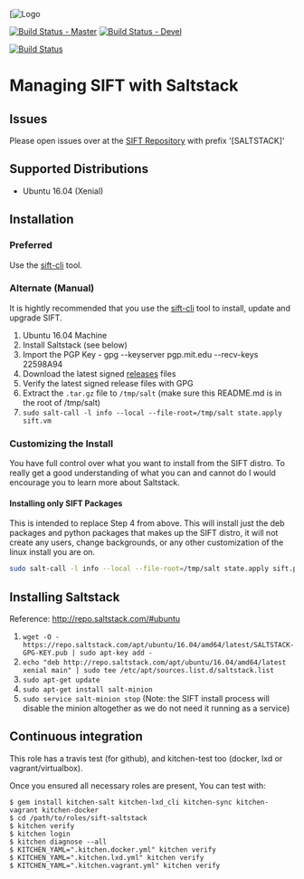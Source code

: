[![Logo](https://digital-forensics.sans.org/images/sift.png)

[![Build Status - Master](https://travis-ci.org/juju4/sift-saltstack.svg?branch=master)](https://travis-ci.org/juju4/sift-saltstack)
[![Build Status - Devel](https://travis-ci.org/juju4/sift-saltstack.svg?branch=devel)](https://travis-ci.org/juju4/sift-saltstack/branches)

[![Build Status](https://travis-ci.org/sans-dfir/sift-saltstack.svg?branch=master)](https://travis-ci.org/sans-dfir/sift-saltstack)

# Managing SIFT with Saltstack

## Issues 

Please open issues over at the [SIFT Repository](https://github.com/sans-dfir/sift/issues/new?title=[SALTSTACK]%20-) with prefix '[SALTSTACK]'

## Supported Distributions

* Ubuntu 16.04 (Xenial)

## Installation

### Preferred

Use the [sift-cli](https://github.com/sans-dfir/sift-cli) tool.

### Alternate (Manual)

It is hightly recommended that you use the [sift-cli](https://github.com/sans-dfir/sift-cli) tool to install, update and upgrade SIFT.

1. Ubuntu 16.04 Machine
2. Install Saltstack (see below)
3. Import the PGP Key - gpg --keyserver pgp.mit.edu --recv-keys 22598A94
4. Download the latest signed [releases](https://github.com/sans-dfir/sift-saltstack/releases/latest) files
5. Verify the latest signed release files with GPG
6. Extract the `.tar.gz` file to `/tmp/salt` (make sure this README.md is in the root of /tmp/salt)
7. `sudo salt-call -l info --local --file-root=/tmp/salt state.apply sift.vm`

### Customizing the Install

You have full control over what you want to install from the SIFT distro. To really get a good understanding of what you can and cannot do I would encourage you to learn more about Saltstack. 

#### Installing only SIFT Packages

This is intended to replace Step 4 from above. This will install just the deb packages and python packages that makes up the SIFT distro, it will not create any users, change backgrounds, or any other customization of the linux install you are on.

```bash
sudo salt-call -l info --local --file-root=/tmp/salt state.apply sift.pkgs
```

## Installing Saltstack

Reference: http://repo.saltstack.com/#ubuntu

1. `wget -O - https://repo.saltstack.com/apt/ubuntu/16.04/amd64/latest/SALTSTACK-GPG-KEY.pub | sudo apt-key add -`
2. `echo "deb http://repo.saltstack.com/apt/ubuntu/16.04/amd64/latest xenial main" | sudo tee /etc/apt/sources.list.d/saltstack.list`
3. `sudo apt-get update`
4. `sudo apt-get install salt-minion`
5. `sudo service salt-minion stop` (Note: the SIFT install process will disable the minion altogether as we do not need it running as a service)

## Continuous integration

This role has a travis test (for github), and kitchen-test too (docker, lxd or vagrant/virtualbox).

Once you ensured all necessary roles are present, You can test with:
```
$ gem install kitchen-salt kitchen-lxd_cli kitchen-sync kitchen-vagrant kitchen-docker
$ cd /path/to/roles/sift-saltstack
$ kitchen verify
$ kitchen login
$ kitchen diagnose --all
$ KITCHEN_YAML=".kitchen.docker.yml" kitchen verify
$ KITCHEN_YAML=".kitchen.lxd.yml" kitchen verify
$ KITCHEN_YAML=".kitchen.vagrant.yml" kitchen verify
```

